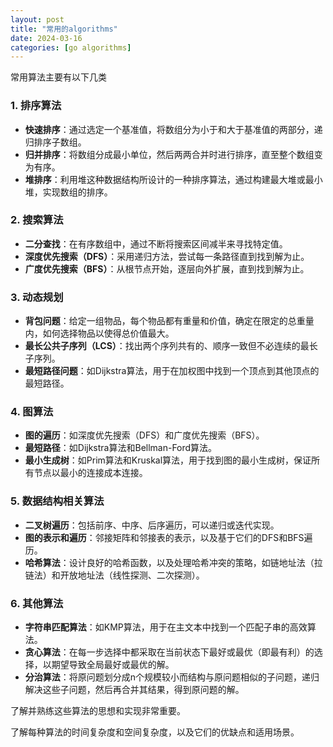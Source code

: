 ```yaml
---
layout: post
title: "常用的algorithms"
date: 2024-03-16
categories: [go algorithms]
---
```

常用算法主要有以下几类

### 1. 排序算法
- **快速排序**：通过选定一个基准值，将数组分为小于和大于基准值的两部分，递归排序子数组。
- **归并排序**：将数组分成最小单位，然后两两合并时进行排序，直至整个数组变为有序。
- **堆排序**：利用堆这种数据结构所设计的一种排序算法，通过构建最大堆或最小堆，实现数组的排序。

### 2. 搜索算法
- **二分查找**：在有序数组中，通过不断将搜索区间减半来寻找特定值。
- **深度优先搜索（DFS）**：采用递归方法，尝试每一条路径直到找到解为止。
- **广度优先搜索（BFS）**：从根节点开始，逐层向外扩展，直到找到解为止。

### 3. 动态规划
- **背包问题**：给定一组物品，每个物品都有重量和价值，确定在限定的总重量内，如何选择物品以使得总价值最大。
- **最长公共子序列（LCS）**：找出两个序列共有的、顺序一致但不必连续的最长子序列。
- **最短路径问题**：如Dijkstra算法，用于在加权图中找到一个顶点到其他顶点的最短路径。

### 4. 图算法
- **图的遍历**：如深度优先搜索（DFS）和广度优先搜索（BFS）。
- **最短路径**：如Dijkstra算法和Bellman-Ford算法。
- **最小生成树**：如Prim算法和Kruskal算法，用于找到图的最小生成树，保证所有节点以最小的连接成本连接。

### 5. 数据结构相关算法
- **二叉树遍历**：包括前序、中序、后序遍历，可以递归或迭代实现。
- **图的表示和遍历**：邻接矩阵和邻接表的表示，以及基于它们的DFS和BFS遍历。
- **哈希算法**：设计良好的哈希函数，以及处理哈希冲突的策略，如链地址法（拉链法）和开放地址法（线性探测、二次探测）。

### 6. 其他算法
- **字符串匹配算法**：如KMP算法，用于在主文本中找到一个匹配子串的高效算法。
- **贪心算法**：在每一步选择中都采取在当前状态下最好或最优（即最有利）的选择，以期望导致全局最好或最优的解。
- **分治算法**：将原问题划分成n个规模较小而结构与原问题相似的子问题，递归解决这些子问题，然后再合并其结果，得到原问题的解。

了解并熟练这些算法的思想和实现非常重要。

了解每种算法的时间复杂度和空间复杂度，以及它们的优缺点和适用场景。

